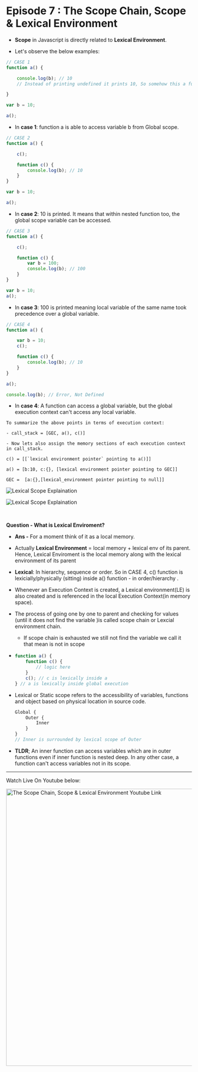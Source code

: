 # Episode 7 : The Scope Chain, Scope & Lexical Environment

* **Scope** in Javascript is directly related to **Lexical Environment**.

* Let's observe the below examples:
```js
// CASE 1
function a() {

    console.log(b); // 10
    // Instead of printing undefined it prints 10, So somehow this a function could access the variable b outside the function scope.

}

var b = 10;

a();
```
- In **case 1**: function a is able to access variable b from Global scope.

```js
// CASE 2
function a() {

    c();

    function c() {
        console.log(b); // 10
    }
}

var b = 10;

a();
```
- In **case 2**: 10 is printed. It means that within nested function too, the global scope variable can be accessed.

```js
// CASE 3
function a() {

    c();

    function c() {
        var b = 100;
        console.log(b); // 100
    }
}

var b = 10;
a();
```
- In **case 3**: 100 is printed meaning local variable of the same name took precedence over a global variable.

```js
// CASE 4
function a() {

    var b = 10;
    c();

    function c() {
        console.log(b); // 10
    }
}

a();

console.log(b); // Error, Not Defined
```
- In **case 4**: A function can access a global variable, but the global execution context can't access any local variable.

```
To summarize the above points in terms of execution context:

- call_stack = [GEC, a(), c()]

- Now lets also assign the memory sections of each execution context in call_stack.

c() = [[`lexical environment pointer` pointing to a()]]

a() = [b:10, c:{}, [lexical environment pointer pointing to GEC]]

GEC =  [a:{},[lexical_environment pointer pointing to null]]
``` 

![Lexical Scope Explaination](/assets/lexical.jpg "Lexical Scope")

![Lexical Scope Explaination](/assets/lexical2.jpg "Lexical Scope")

<br>

**Question - What is Lexical Enviroment?**
* **Ans -** For a moment think of it as a local memory.
- Actually **Lexical Environment**   = local memory + lexical env of its parent.  Hence, Lexical Enviroment is the local memory along with the lexical environment of its parent

* **Lexical**: In hierarchy, sequence or order. So in CASE 4, c() function is lexicially/physically  (sitting) inside a() function - in order/hierarchy .

* Whenever an Execution Context is created, a Lexical environment(LE) is also created and is referenced in the local Execution Context(in memory space).

* The process of going one by one to parent and checking for values (until it does not find the variable )is called scope chain or Lexcial environment chain.
    - If scope chain is exhausted we still not find the variable we call it that mean  is not in scope  

* ```js
  function a() {
      function c() {
          // logic here
      }
      c(); // c is lexically inside a
  } // a is lexically inside global execution
  ```

* Lexical or Static scope refers to the accessibility of variables, functions and object based on physical location in source code.
    ```js
    Global {
        Outer {
            Inner
        }
    }
    // Inner is surrounded by lexical scope of Outer
    ```


* **TLDR**; An inner function can access variables which are in outer functions even if inner function is nested deep. In any other case, a function can't access variables not in its scope.


<hr>

Watch Live On Youtube below:

<a href="https://www.youtube.com/watch?v=uH-tVP8MUs8&ab_channel=AkshaySaini" target="_blank"><img src="https://img.youtube.com/vi/uH-tVP8MUs8/0.jpg" width="750"
alt="The Scope Chain, Scope & Lexical Environment Youtube Link"/></a>